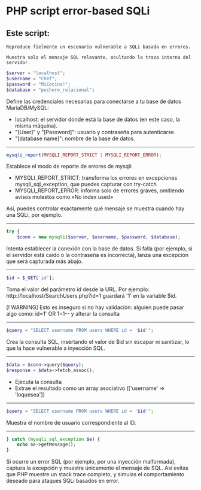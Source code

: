 # PHP script error-based SQLi

## Este script:

    Reproduce fielmente un escenario vulnerable a SQLi basada en errores.

    Muestra solo el mensaje SQL relevante, ocultando la traza interna del servidor.

```php
$server = "localhost";
$username = "Chef";
$password = "MiCocina!";
$database = "puchero_relacional";
```
Define las credenciales necesarias para conectarse a tu base de datos MariaDB/MySQL:
- localhost: el servidor donde está la base de datos (en este caso, la misma máquina).
- "[User]" y "[Password]": usuario y contraseña para autenticarse.
- "[database name]": nombre de la base de datos.

___

```php
mysqli_report(MYSQLI_REPORT_STRICT | MYSQLI_REPORT_ERROR);
```
Establece el modo de reporte de errores de mysqli:
- MYSQLI_REPORT_STRICT: transforma los errores en excepciones mysqli_sql_exception, que puedes capturar con try-catch
- MYSQLI_REPORT_ERROR: informa solo de errores graves, omitiendo avisos molestos como «No index used»

Así, puedes controlar exactamente qué mensaje se muestra cuando hay una SQLi, por ejemplo.

___

```php
try {
    $conn = new mysqli($server, $username, $password, $database);
```
Intenta establecer la conexión con la base de datos. Si falla (por ejemplo, si el servidor está caído o la contraseña es incorrecta), lanza una excepción que será capturada más abajo.

___

```php
$id = $_GET['id'];
```
Toma el valor del parámetro id desde la URL.
Por ejemplo:
http://localhost/SearchUsers.php?id=1
guardará '1' en la variable $id.

[! WARNING] Esto es inseguro si no hay validación: alguien puede pasar algo como:
id=1' OR 1=1-- y alterar la consulta

___

```php
$query = "SELECT username FROM users WHERE id = '$id'";
```
Crea la consulta SQL, insertando el valor de $id sin escapar ni sanitizar, lo que la hace vulnerable a inyección SQL.

___

```php
$data = $conn->query($query);
$response = $data->fetch_assoc();
```
- Ejecuta la consulta
- Extrae el resultado como un array asociativo (['username' => 'loquesea'])

___

```php
$query = "SELECT username FROM users WHERE id = '$id'";
```
Muestra el nombre de usuario correspondiente al ID.

___

```php
} catch (mysqli_sql_exception $e) {
    echo $e->getMessage();
}
```
Si ocurre un error SQL (por ejemplo, por una inyección malformada), captura la excepción y muestra únicamente el mensaje de SQL. Así evitas que PHP muestre un stack trace completo, y simulas el comportamiento deseado para ataques SQLi basados en error.


